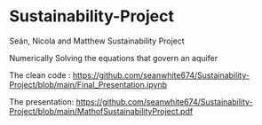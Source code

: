 # Sustainability-Project
Seán, Nicola and Matthew Sustainability Project

Numerically Solving the equations that govern an aquifer


The clean code :
https://github.com/seanwhite674/Sustainability-Project/blob/main/Final_Presentation.ipynb

The presentation:
https://github.com/seanwhite674/Sustainability-Project/blob/main/MathofSustainabilityProject.pdf
